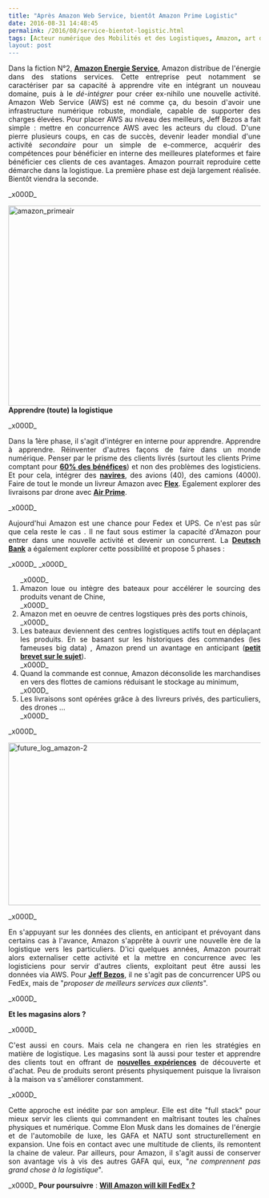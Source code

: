 ```yaml
---
title: "Après Amazon Web Service, bientôt Amazon Prime Logistic"
date: 2016-08-31 14:48:45
permalink: /2016/08/service-bientot-logistic.html
tags: [Acteur numérique des Mobilités et des Logistiques, Amazon, art de la guerre, aviation, camion, catastrophe, citoyen, économie de l'expérience, Energie, logistique, marchandises, Que sait-on de nos mobilités ?]
layout: post
---
```


<p style="text-align: justify;">Dans la fiction N°2, <a href="http://transportsdufutur.ademe.fr/2011/08/lavenir-de-lenergie-dans-les-transports-amazon-energy-service.html" target="_blank"><strong>Amazon Energie Service</strong></a>, Amazon distribue de l'énergie dans des stations services. Cette entreprise peut notamment se caractériser par sa capacité à apprendre vite en intégrant un nouveau domaine, puis à le <em>dé-intégrer</em> pour créer ex-nihilo une nouvelle activité. Amazon Web Service (AWS) est né comme ça, du besoin d'avoir une infrastructure numérique robuste, mondiale, capable de supporter des charges élevées. Pour placer AWS au niveau des meilleurs, Jeff Bezos a fait simple : mettre en concurrence AWS avec les acteurs du cloud. D'une pierre plusieurs coups, en cas de succès, devenir leader mondial d'une activité <em>secondaire</em> pour un simple de e-commerce, acquérir des compétences pour bénéficier en interne des meilleures plateformes et faire bénéficier ces clients de ces avantages. Amazon pourrait reproduire cette démarche dans la logistique. La première phase est dejà largement réalisée. Bientôt viendra la seconde.</p>_x000D_
<p style="text-align: justify;"><a href="http://transportsdufutur.ademe.fr/wp-content/uploads/sites/6/2016/08/amazon_primeair.jpg" rel="attachment wp-att-4739"><img class="aligncenter wp-image-4739 size-full" src="http://transportsdufutur.ademe.fr/wp-content/uploads/sites/6/2016/08/amazon_primeair.jpg" alt="amazon_primeair" width="600" height="400" /></a><!--more--><strong>Apprendre (toute) la logistique</strong></p>_x000D_
<p style="text-align: justify;">Dans la 1ère phase, il s'agit d'intégrer en interne pour apprendre. Apprendre à apprendre. Réinventer d'autres façons de faire dans un monde numérique. Penser par le prisme des clients livrés (surtout les clients Prime comptant pour <strong><a href="http://www.retaildive.com/news/study-prime-members-make-up-60-of-amazons-gmv/421041/" target="_blank">60% des bénéfices</a></strong>) et non des problèmes des logisticiens. Et pour cela, intégrer des <a href="http://www.challenges.fr/internet/20160116.CHA4001/amazon-s-invite-dans-le-transport-maritime.html" target="_blank"><strong>navires</strong></a>, des avions (40), des camions (4000). Faire de tout le monde un livreur Amazon avec <a href="https://flex.amazon.com/" target="_blank"><strong>Flex</strong></a>. Egalement explorer des livraisons par drone avec <a href="https://www.amazon.com/b?node=8037720011&ref=producthunt" target="_blank"><strong>Air Prime</strong></a>.</p>_x000D_
<p style="text-align: justify;">Aujourd'hui Amazon est une chance pour Fedex et UPS. Ce n'est pas sûr que cela reste le cas . Il ne faut sous estimer la capacité d'Amazon pour entrer dans une nouvelle activité et devenir un concurrent. La <a href="http://uk.businessinsider.com/amazons-logistics-re-imagined-by-deutsche-bank-2016-6?r=US&IR=T" target="_blank"><strong>Deutsch Bank</strong></a> a également explorer cette possibilité et propose 5 phases :</p>_x000D_
_x000D_
<ol style="text-align: justify;">_x000D_
	<li><span class="skimwords-potential">Amazon</span> loue ou intègre des bateaux pour accélérer le sourcing des produits venant de Chine,</li>_x000D_
	<li>Amazon met en oeuvre de centres logstiques près des ports chinois,</li>_x000D_
	<li>Les bateaux deviennent des centres logistiques actifs tout en déplaçant les produits. En se basant sur les historiques des commandes (les fameuses big data) , Amazon prend un avantage en anticipant (<a href="http://www.forbes.com/forbes/welcome/?toURL=http://www.forbes.com/sites/onmarketing/2014/01/28/why-amazons-anticipatory-shipping-is-pure-genius/&refURL=https://www.google.fr&referrer=https://www.google.fr" target="_blank"><strong>petit brevet sur le sujet</strong></a>).</li>_x000D_
	<li>Quand la commande est connue, Amazon déconsolide les marchandises en vers des flottes de camions réduisant le stockage au minimum,</li>_x000D_
	<li>Les livraisons sont opérées grâce à des livreurs privés, des particuliers, des drones ...</li>_x000D_
</ol>_x000D_
<p style="text-align: justify;"><a href="http://transportsdufutur.ademe.fr/wp-content/uploads/sites/6/2016/08/future_log_amazon-2.jpg" rel="attachment wp-att-4738"><img class="aligncenter wp-image-4738 size-full" src="http://transportsdufutur.ademe.fr/wp-content/uploads/sites/6/2016/08/future_log_amazon-2.jpg" alt="future_log_amazon-2" width="952" height="325" /></a></p>_x000D_
<p style="text-align: justify;">En s'appuyant sur les données des clients, en anticipant et prévoyant dans certains cas à l'avance, Amazon s'apprête à ouvrir une nouvelle ère de la logistique vers les particuliers. D'ici quelques années, Amazon pourrait alors externaliser cette activité et la mettre en concurrence avec les logisticiens pour servir d'autres clients, exploitant peut être aussi les données via AWS. Pour <a href="http://www.bloomberg.com/features/2016-amazon-delivery/" target="_blank"><strong>Jeff Bezos</strong></a>, il ne s'agit pas de concurrencer UPS ou FedEx, mais de "<em>proposer de meilleurs services aux clients</em>".</p>_x000D_
<p style="text-align: justify;"><strong>Et les magasins alors ?</strong></p>_x000D_
<p style="text-align: justify;">C'est aussi en cours. Mais cela ne changera en rien les stratégies en matière de logistique. Les magasins sont là aussi pour tester et apprendre des clients tout en offrant de <a href="http://www.journaldunet.com/ebusiness/commerce/1172448-quels-sont-vraiment-les-projets-de-magasins-d-amazon/" target="_blank"><strong>nouvelles expériences</strong></a> de découverte et d'achat. Peu de produits seront présents physiquement puisque la livraison à la maison va s'améliorer constamment.</p>_x000D_
<p style="text-align: justify;">Cette approche est inédite par son ampleur. Elle est dite "full stack" pour mieux servir les clients qui commandent en maîtrisant toutes les chaînes physiques et numérique. Comme Elon Musk dans les domaines de l'énergie et de l'automobile de luxe, les GAFA et NATU sont structurellement en expansion. Une fois en contact avec une multitude de clients, ils remontent la chaine de valeur. Par ailleurs, pour Amazon, il s'agit aussi de conserver son avantage vis à vis des autres GAFA qui, eux, "<em>ne comprennent pas grand chose à la logistique</em>".</p>_x000D_
<strong>Pour poursuivre</strong> : <strong><a href="http://www.bloomberg.com/features/2016-amazon-delivery/" target="_blank">Will Amazon will kill FedEx ?</a></strong>
